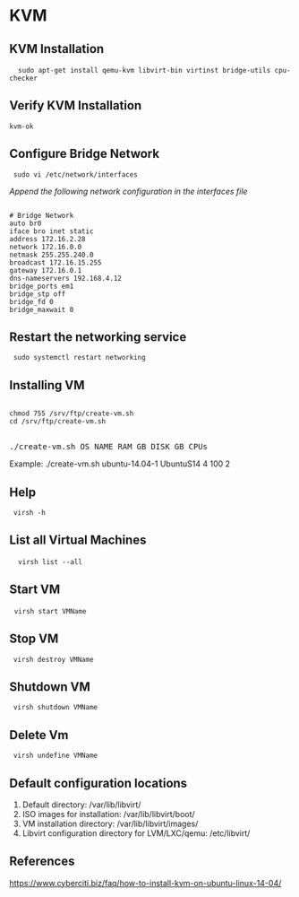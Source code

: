 # KVM

## KVM Installation 

<pre> <code> sudo apt-get install qemu-kvm libvirt-bin virtinst bridge-utils cpu-checker </code></pre>


## Verify KVM Installation
<pre><code>kvm-ok</code></pre>

## Configure Bridge Network
<pre><code> sudo vi /etc/network/interfaces </code></pre>

<i>Append the following network configuration in the interfaces file</i>

<pre><code>
# Bridge Network
auto br0
iface bro inet static
address 172.16.2.28
network 172.16.0.0
netmask 255.255.240.0
broadcast 172.16.15.255
gateway 172.16.0.1
dns-nameservers 192.168.4.12
bridge_ports em1
bridge_stp off
bridge_fd 0
bridge_maxwait 0 
</pre></code>

## Restart the networking service
<pre><code> sudo systemctl restart networking </code></pre>

## Installing VM
<pre><code>
chmod 755 /srv/ftp/create-vm.sh
cd /srv/ftp/create-vm.sh
</code></pre>

<pre></code>
./create-vm.sh OS NAME RAM_GB DISK_GB CPUs
</code></pre>
Example:  ./create-vm.sh ubuntu-14.04-1 UbuntuS14 4 100 2

## Help
<pre><code> virsh -h </code></pre>

## List all Virtual Machines
<pre> <code> virsh list --all</code></pre>

## Start VM
<pre> <code>virsh start VMName </code></pre>

## Stop VM 
<pre><code> virsh destroy VMName </code></pre>

## Shutdown VM
<pre><code> virsh shutdown VMName </code></pre>

## Delete Vm
<pre><code> virsh undefine VMName </code></pre>

## Default configuration locations

1. Default directory: /var/lib/libvirt/
2. ISO images for installation: /var/lib/libvirt/boot/
3. VM installation directory: /var/lib/libvirt/images/
4. Libvirt configuration directory for LVM/LXC/qemu: /etc/libvirt/

## References 
https://www.cyberciti.biz/faq/how-to-install-kvm-on-ubuntu-linux-14-04/
